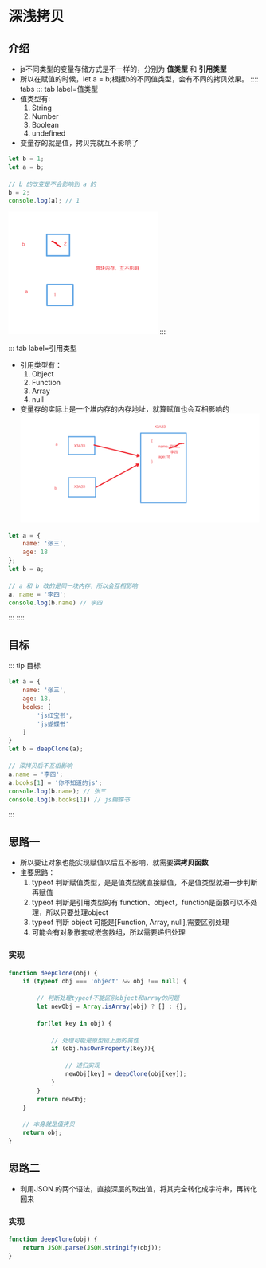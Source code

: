 # 深浅拷贝
## 介绍
* js不同类型的变量存储方式是不一样的，分别为 **值类型** 和 **引用类型**
* 所以在赋值的时候，let a = b;根据b的不同值类型，会有不同的拷贝效果。
:::: tabs
::: tab label=值类型
* 值类型有:
    1. String
    2. Number
    3. Boolean
    4. undefined
* 变量存的就是值，拷贝完就互不影响了
```js
let b = 1;
let a = b;

// b 的改变是不会影响到 a 的
b = 2;
console.log(a); // 1
```
<img src="./assets/qiankaobei.png" style="width: 300px">
:::

::: tab label=引用类型
* 引用类型有：
    1. Object
    2. Function
    3. Array
    4. null
* 变量存的实际上是一个堆内存的内存地址，就算赋值也会互相影响的
![对象浅拷贝](./assets/qiankaobeiduixiang.png)
```js
let a = {
    name: '张三',
    age: 18
};
let b = a;

// a 和 b 改的是同一块内存，所以会互相影响
a. name = '李四';
console.log(b.name) // 李四
```
:::
::::
## 目标
::: tip 目标
```js
let a = {
    name: '张三',
    age: 18,
    books: [
        'js红宝书',
        'js蝴蝶书'
    ]
}
let b = deepClone(a);

// 深拷贝后不互相影响
a.name = '李四';
a.books[1] = '你不知道的js';
console.log(b.name); // 张三
console.log(b.books[1]) // js蝴蝶书
```
:::
## 思路一
* 所以要让对象也能实现赋值以后互不影响，就需要**深拷贝函数**
* 主要思路：
    1. typeof 判断赋值类型，是是值类型就直接赋值，不是值类型就进一步判断再赋值
    2. typeof 判断是引用类型的有 function、object，function是函数可以不处理，所以只要处理object
    2. typeof 判断 object 可能是[Function, Array, null],需要区别处理
    3. 可能会有对象嵌套或嵌套数组，所以需要递归处理

### 实现
```js
function deepClone(obj) {
    if (typeof obj === 'object' && obj !== null) {

        // 判断处理typeof不能区别object和array的问题
        let newObj = Array.isArray(obj) ? [] : {};

        for(let key in obj) {

            // 处理可能是原型链上面的属性
            if (obj.hasOwnProperty(key)){

                // 递归实现
                newObj[key] = deepClone(obj[key]);
            }
        }
        return newObj;
    }

    // 本身就是值拷贝
    return obj;
}
```

## 思路二
* 利用JSON.的两个语法，直接深层的取出值，将其完全转化成字符串，再转化回来
### 实现
```js
function deepClone(obj) {
    return JSON.parse(JSON.stringify(obj));
}
```
